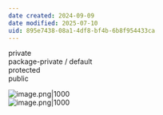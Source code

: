 ```yaml
---
date created: 2024-09-09
date modified: 2025-07-10
uid: 895e7438-08a1-4df8-bf4b-6b8f954433ca
---
```


private  
package-private / default  
protected  
public

![image.png|1000](https://imagehosting4picgo.oss-cn-beijing.aliyuncs.com/imagehosting/fix-dir%2Fpicgo%2Fpicgo-clipboard-images%2F2024%2F09%2F09%2F14-53-18-5e0bab088a72fa7b0b27cd14ba69093c-202409091453802-5972f5.png)  
![image.png|1000](https://imagehosting4picgo.oss-cn-beijing.aliyuncs.com/imagehosting/fix-dir%2Fpicgo%2Fpicgo-clipboard-images%2F2024%2F09%2F20%2F19-22-23-5fc2dc84e8d2dd35b2ad5d69a24f270a-202409201922676-ab433b.png)
